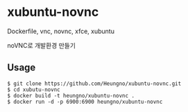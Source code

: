 # xubuntu-novnc
Dockerfile, vnc, novnc, xfce, xubuntu

noVNC로 개발환경 만들기


## Usage
    
    $ git clone https://github.com/Heungno/xubuntu-novnc.git
    $ cd xubutu-novnc 
    $ docker build -t heungno/xubuntu-novnc .
    $ docker run -d -p 6900:6900 heungno/xubuntu-novnc


